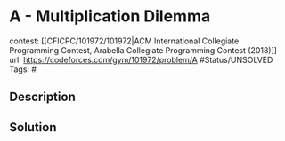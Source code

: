 # A - Multiplication Dilemma

contest: [[CFICPC/101972/101972|ACM International Collegiate Programming Contest, Arabella Collegiate Programming Contest (2018)]]
url: https://codeforces.com/gym/101972/problem/A
#Status/UNSOLVED
Tags: #

## Description

## Solution

